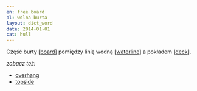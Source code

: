 ```yaml
---
en: free board
pl: wolna burta
layout: dict_word
date: 2014-01-01
cat: hull
---
```


Część burty [[board](/dict/board.html)] pomiędzy linią wodną [[waterline](/dict/waterline.html)] 
a pokładem [[deck](/dict/deck.html)].

*zobacz też:*

* [overhang](/dict/overhang.html)
* [topside](/dict/topside.html)
